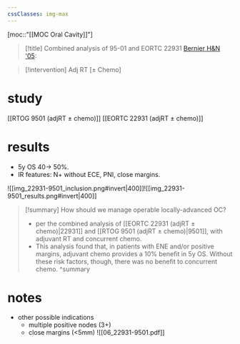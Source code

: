 ```yaml
---
cssClasses: img-max
---
```

[moc::"[[MOC Oral Cavity]]"]
>[!title]
> Combined analysis of 95-01 and EORTC 22931 [Bernier H&N '05](https://onlinelibrary.wiley.com/doi/full/10.1002/hed.20279):  

>[!intervention] 
> Adj RT [± Chemo]  

# study

[[RTOG 9501 (adjRT ± chemo)]]
[[EORTC 22931 (adjRT ± chemo)]]

# results
- 5y OS 40→ 50%. 
- IR features: N+ without ECE, PNI, close margins.


![[img_22931-9501_inclusion.png#invert|400]]![[img_22931-9501_results.png#invert|400]]

>[!summary] 
> How should we manage operable locally-advanced OC?
> - per the combined analysis of [[EORTC 22931 (adjRT ± chemo)|22931]] and [[RTOG 9501 (adjRT ± chemo)|9501]], with adjuvant RT and concurrent chemo. 
> - This analysis found that, in patients with ENE and/or positive margins, adjuvant chemo provides a 10% benefit in 5y OS. Without these risk factors, though, there was no benefit to concurrent chemo.
>^summary

# notes
- other possible indications
	- multiple positive nodes (3+)
	- close margins (<5mm)
![[06_22931-9501.pdf]]